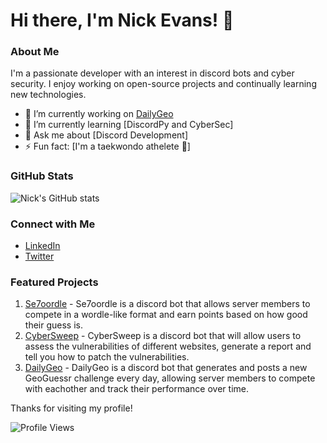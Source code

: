 # Hi there, I'm Nick Evans! 👋

### About Me

I'm a passionate developer with an interest in discord bots and cyber security. I enjoy working on open-source projects and continually learning new technologies.

- 🔭 I’m currently working on [DailyGeo](https://github.com/NickEvans4130/DailyGeoBot)
- 🌱 I’m currently learning [DiscordPy and CyberSec]
- 💬 Ask me about [Discord Development]
- ⚡ Fun fact: [I'm a taekwondo athelete 🥋]

### GitHub Stats

![Nick's GitHub stats](https://github-readme-stats.vercel.app/api?username=NickEvans4130&show_icons=true&theme=radical)

### Connect with Me

- [LinkedIn](www.linkedin.com/in/nick-evans-893593243)
- [Twitter](https://x.com/NickEvans4130)

### Featured Projects

1. [Se7oordle](https://github.com/NickEvans4130/Se7oordle) - Se7oordle is a discord bot that allows server members to compete in a wordle-like format and earn points based on how good their guess is.
2. [CyberSweep](https://github.com/NickEvans4130/CyberSweep) - CyberSweep is a discord bot that will allow users to assess the vulnerabilities of different websites, generate a report and tell you how to patch the vulnerabilities.
3. [DailyGeo](https://github.com/NickEvans4130/DailyGeoBot) - DailyGeo is a discord bot that generates and posts a new GeoGuessr challenge every day, allowing server members to compete with eachother and track their performance over time.

Thanks for visiting my profile!

![Profile Views](https://komarev.com/ghpvc/?username=NickEvans4130)
